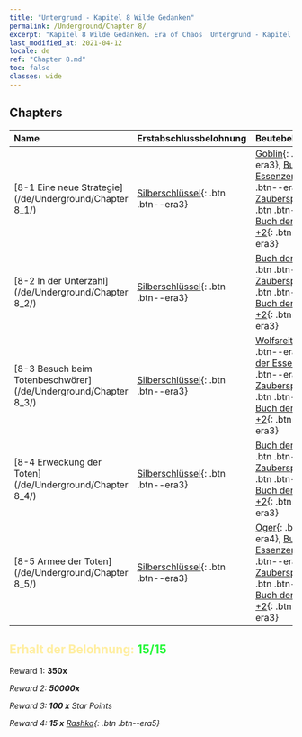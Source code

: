 ```yaml
---
title: "Untergrund - Kapitel 8 Wilde Gedanken"
permalink: /Underground/Chapter 8/
excerpt: "Kapitel 8 Wilde Gedanken. Era of Chaos  Untergrund - Kapitel 8. Wilde Gedanken"
last_modified_at: 2021-04-12
locale: de
ref: "Chapter 8.md"
toc: false
classes: wide
---
```


## Chapters

  | Name |  Erstabschlussbelohnung | Beutebelohnung |
  |:------------|:------------|:------------| 
  | [8-1 Eine neue Strategie](/de/Underground/Chapter 8_1/) | [Silberschlüssel](/de/Items/con_693/){: .btn .btn--era3} | [Goblin](/de/Items/unt_217/){: .btn .btn--era3}, [Buch der Essenzen](/de/Items/mat_39/){: .btn .btn--era4}, [Zauberspruchrollen](/de/Items/con_694/){: .btn .btn--era3}, [Buch der Waffen +2](/de/Items/mat_32/){: .btn .btn--era3} |
  | [8-2 In der Unterzahl](/de/Underground/Chapter 8_2/) | [Silberschlüssel](/de/Items/con_693/){: .btn .btn--era3} | [Buch der Essenzen](/de/Items/mat_39/){: .btn .btn--era4}, [Zauberspruchrollen](/de/Items/con_694/){: .btn .btn--era3}, [Buch der Waffen +2](/de/Items/mat_32/){: .btn .btn--era3} |
  | [8-3 Besuch beim Totenbeschwörer](/de/Underground/Chapter 8_3/) | [Silberschlüssel](/de/Items/con_693/){: .btn .btn--era3} | [Wolfsreiter](/de/Items/unt_218/){: .btn .btn--era3}, [Buch der Essenzen](/de/Items/mat_39/){: .btn .btn--era4}, [Zauberspruchrollen](/de/Items/con_694/){: .btn .btn--era3}, [Buch der Waffen +2](/de/Items/mat_32/){: .btn .btn--era3} |
  | [8-4 Erweckung der Toten](/de/Underground/Chapter 8_4/) | [Silberschlüssel](/de/Items/con_693/){: .btn .btn--era3} | [Buch der Essenzen](/de/Items/mat_39/){: .btn .btn--era4}, [Zauberspruchrollen](/de/Items/con_694/){: .btn .btn--era3}, [Buch der Waffen +2](/de/Items/mat_32/){: .btn .btn--era3} |
  | [8-5 Armee der Toten](/de/Underground/Chapter 8_5/) | [Silberschlüssel](/de/Items/con_693/){: .btn .btn--era3} | [Oger](/de/Items/unt_220/){: .btn .btn--era4}, [Buch der Essenzen](/de/Items/mat_39/){: .btn .btn--era4}, [Zauberspruchrollen](/de/Items/con_694/){: .btn .btn--era3}, [Buch der Waffen +2](/de/Items/mat_32/){: .btn .btn--era3} |


## <span style="color: #ffeea0">Erhalt der Belohnung: </span><span style="color: #27f73a">15/15</span>

 Reward 1:  **350x** <i class="fas fa-gem"/>

 Reward 2:  **50000x** <i class="fas fa-coins"/>

 Reward 3: **100 x** Star Points

 Reward 4: **15 x** [Rashka](/de/Items/her_384/){: .btn .btn--era5}


